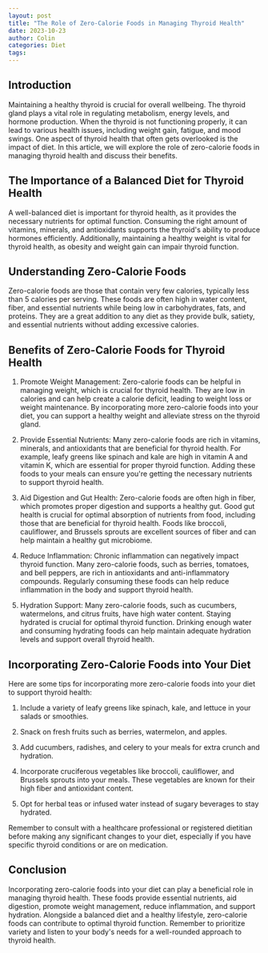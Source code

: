 ```yaml
---
layout: post
title: "The Role of Zero-Calorie Foods in Managing Thyroid Health"
date: 2023-10-23
author: Colin
categories: Diet
tags: 
---
```


## Introduction

Maintaining a healthy thyroid is crucial for overall wellbeing. The thyroid gland plays a vital role in regulating metabolism, energy levels, and hormone production. When the thyroid is not functioning properly, it can lead to various health issues, including weight gain, fatigue, and mood swings. One aspect of thyroid health that often gets overlooked is the impact of diet. In this article, we will explore the role of zero-calorie foods in managing thyroid health and discuss their benefits.

## The Importance of a Balanced Diet for Thyroid Health

A well-balanced diet is important for thyroid health, as it provides the necessary nutrients for optimal function. Consuming the right amount of vitamins, minerals, and antioxidants supports the thyroid's ability to produce hormones efficiently. Additionally, maintaining a healthy weight is vital for thyroid health, as obesity and weight gain can impair thyroid function.

## Understanding Zero-Calorie Foods

Zero-calorie foods are those that contain very few calories, typically less than 5 calories per serving. These foods are often high in water content, fiber, and essential nutrients while being low in carbohydrates, fats, and proteins. They are a great addition to any diet as they provide bulk, satiety, and essential nutrients without adding excessive calories.

## Benefits of Zero-Calorie Foods for Thyroid Health

1. Promote Weight Management: Zero-calorie foods can be helpful in managing weight, which is crucial for thyroid health. They are low in calories and can help create a calorie deficit, leading to weight loss or weight maintenance. By incorporating more zero-calorie foods into your diet, you can support a healthy weight and alleviate stress on the thyroid gland.

2. Provide Essential Nutrients: Many zero-calorie foods are rich in vitamins, minerals, and antioxidants that are beneficial for thyroid health. For example, leafy greens like spinach and kale are high in vitamin A and vitamin K, which are essential for proper thyroid function. Adding these foods to your meals can ensure you're getting the necessary nutrients to support thyroid health.

3. Aid Digestion and Gut Health: Zero-calorie foods are often high in fiber, which promotes proper digestion and supports a healthy gut. Good gut health is crucial for optimal absorption of nutrients from food, including those that are beneficial for thyroid health. Foods like broccoli, cauliflower, and Brussels sprouts are excellent sources of fiber and can help maintain a healthy gut microbiome.

4. Reduce Inflammation: Chronic inflammation can negatively impact thyroid function. Many zero-calorie foods, such as berries, tomatoes, and bell peppers, are rich in antioxidants and anti-inflammatory compounds. Regularly consuming these foods can help reduce inflammation in the body and support thyroid health.

5. Hydration Support: Many zero-calorie foods, such as cucumbers, watermelons, and citrus fruits, have high water content. Staying hydrated is crucial for optimal thyroid function. Drinking enough water and consuming hydrating foods can help maintain adequate hydration levels and support overall thyroid health.

## Incorporating Zero-Calorie Foods into Your Diet

Here are some tips for incorporating more zero-calorie foods into your diet to support thyroid health:

1. Include a variety of leafy greens like spinach, kale, and lettuce in your salads or smoothies.

2. Snack on fresh fruits such as berries, watermelon, and apples.

3. Add cucumbers, radishes, and celery to your meals for extra crunch and hydration.

4. Incorporate cruciferous vegetables like broccoli, cauliflower, and Brussels sprouts into your meals. These vegetables are known for their high fiber and antioxidant content.

5. Opt for herbal teas or infused water instead of sugary beverages to stay hydrated.

Remember to consult with a healthcare professional or registered dietitian before making any significant changes to your diet, especially if you have specific thyroid conditions or are on medication.

## Conclusion

Incorporating zero-calorie foods into your diet can play a beneficial role in managing thyroid health. These foods provide essential nutrients, aid digestion, promote weight management, reduce inflammation, and support hydration. Alongside a balanced diet and a healthy lifestyle, zero-calorie foods can contribute to optimal thyroid function. Remember to prioritize variety and listen to your body's needs for a well-rounded approach to thyroid health.